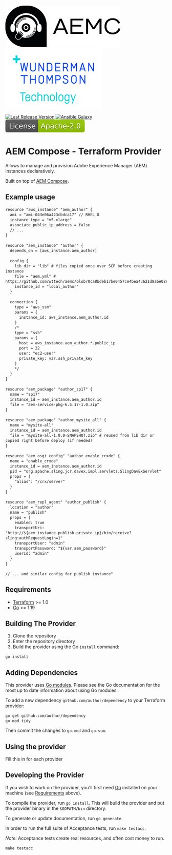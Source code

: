 ![AEM Compose Logo](https://github.com/wttech/terraform-provider-aem/raw/main/images/logo-with-text.png)
[![WTT Logo](https://github.com/wttech/terraform-provider-aem/raw/main/images/wtt-logo.png)](https://www.wundermanthompson.com/service/technology)

[![Last Release Version](https://img.shields.io/github/v/release/wttech/aemc?color=lightblue&label=Last%20Release)](https://github.com/wttech/terraform-provider-aem/tags)
[![Ansible Galaxy](https://img.shields.io/ansible/collection/2218?label=Ansible%20Galaxy)](https://galaxy.ansible.com/wttech/aem)
[![Apache License, Version 2.0, January 2004](https://github.com/wttech/terraform-provider-aem/raw/main/images/apache-license-badge.svg)](http://www.apache.org/licenses/)

# AEM Compose - Terraform Provider

Allows to manage and provision Adobe Experience Manager (AEM) instances declaratively. 

Built on top of [AEM Compose](https://github.com/wttech/aemc).

## Example usage

```hcl
resource "aws_instance" "aem_author" {
  ami = "ami-043e06a423cbdca17" // RHEL 8
  instance_type = "m5.xlarge"
  associate_public_ip_address = false
  // ...
}

resource "aem_instance" "author" {
  depends_on = [aws_instance.aem_author]
  
  config {
    lib_dir = "lib" # files copied once over SCP before creating instance 
    file = "aem.yml" # https://github.com/wttech/aemc/blob/0ca8bdeb17be0457ce4bea43621d8abe08948431/pkg/project/app_classic/aem/default/etc/aem.yml
    instance_id = "local_author"
  }
  
  connection {
    type = "aws_ssm"
    params = {
      instance_id: aws_instance.aem_author.id
    }
    /*
    type = "ssh"
    params = {
      host = aws_instance.aem_author.*.public_ip
      port = 22
      user: "ec2-user"
      private_key: var.ssh_private_key
    }
    */
  }
}

resource "aem_package" "author_sp17" {
  name = "sp17"
  instance_id = aem_instance.aem_author.id
  file = "aem-service-pkg-6.5.17-1.0.zip"
}

resource "aem_package" "author_mysite_all" {
  name = "mysite-all"
  instance_id = aem_instance.aem_author.id
  file = "mysite-all-1.0.0-SNAPSHOT.zip" # reused from lib dir or copied right before deploy (if needed) 
}

resource "aem_osgi_config" "author_enable_crxde" {
  name = "enable_crxde"
  instance_id = aem_instance.aem_author.id
  pid = "org.apache.sling.jcr.davex.impl.servlets.SlingDavExServlet"
  props = {
    "alias": "/crx/server"
  }
}

resource "aem_repl_agent" "author_publish" {
  location = "author"
  name = "publish"
  props = {
    enabled: true
    transportUri: "http://${aem_instance.publish.private_ip}/bin/receive?sling:authRequestLogin=1"
    transportUser: "admin"
    transportPassword: "${var.aem_password}"
    userId: "admin"
  }
}

// ... and similar config for publish instance"
```

## Requirements

- [Terraform](https://developer.hashicorp.com/terraform/downloads) >= 1.0
- [Go](https://golang.org/doc/install) >= 1.19

## Building The Provider

1. Clone the repository
1. Enter the repository directory
1. Build the provider using the Go `install` command:

```shell
go install
```

## Adding Dependencies

This provider uses [Go modules](https://github.com/golang/go/wiki/Modules).
Please see the Go documentation for the most up to date information about using Go modules.

To add a new dependency `github.com/author/dependency` to your Terraform provider:

```shell
go get github.com/author/dependency
go mod tidy
```

Then commit the changes to `go.mod` and `go.sum`.

## Using the provider

Fill this in for each provider

## Developing the Provider

If you wish to work on the provider, you'll first need [Go](http://www.golang.org) installed on your machine (see [Requirements](#requirements) above).

To compile the provider, run `go install`. This will build the provider and put the provider binary in the `$GOPATH/bin` directory.

To generate or update documentation, run `go generate`.

In order to run the full suite of Acceptance tests, run `make testacc`.

*Note:* Acceptance tests create real resources, and often cost money to run.

```shell
make testacc
```
